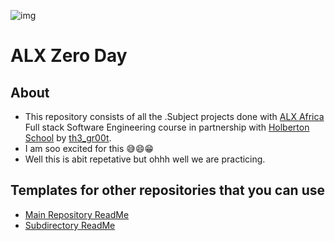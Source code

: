![img](https://assets.imaginablefutures.com/media/images/ALX_Logo.max-200x150.png)

# ALX Zero Day

## About

- This repository consists of all the .Subject projects done with [ALX Africa](https://www.alxafrica.com/) Full stack Software Engineering course in partnership with [Holberton School](https://www.holbertonschool.com/) by [th3\_gr00t](https://th33-gr00t.tk/).
- I am soo excited for this 😅😄😁
- Well this is abit repetative but ohhh well we are practicing.


## Templates for other repositories that you can use

- [Main Repository ReadMe](./main_readme_template.md)
- [Subdirectory ReadMe](./tasks_readme_template.md)
